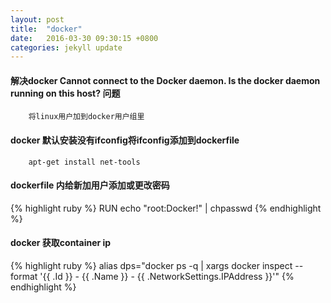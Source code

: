 ```yaml
---
layout: post
title:  "docker"
date:   2016-03-30 09:30:15 +0800
categories: jekyll update
---
```


#### 解决docker Cannot connect to the Docker daemon. Is the docker daemon running on this host? 问题

```
    将linux用户加到docker用户组里
```

#### docker 默认安装没有ifconfig将ifconfig添加到dockerfile
```
    apt-get install net-tools
```

#### dockerfile 内给新加用户添加或更改密码
{% highlight ruby %}
RUN echo "root:Docker!" | chpasswd
{% endhighlight %}


#### docker 获取container ip
{% highlight ruby %}
alias dps="docker ps -q | xargs docker inspect --format '{{ .Id }} - {{ .Name }} - {{ .NetworkSettings.IPAddress }}'"
{% endhighlight %}
